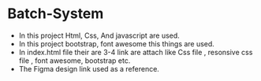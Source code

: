 # Batch-System

- In this project Html, Css, And javascript are used.
- In this project bootstrap, font awesome this things are used.
- In index.html file their are 3-4 link are attach like Css file , resonsive css file , font awesome, bootstrap etc.
- The Figma design link used as a reference.
